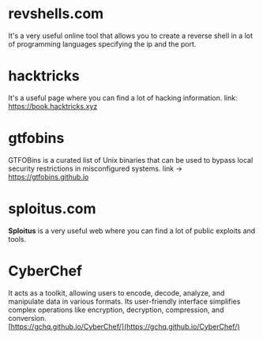 # revshells.com
It's a very useful online tool that allows you to create a reverse shell in a lot of programming languages specifying the ip and the port.

# hacktricks
It's a useful page where you can find a lot of hacking information.
link: https://book.hacktricks.xyz

# gtfobins
GTFOBins is a curated list of Unix binaries that can be used to bypass local security restrictions in misconfigured systems.
link -> https://gtfobins.github.io

# sploitus.com
**Sploitus** is a very useful web where you can find a lot of public exploits and tools.

# CyberChef

It acts as a toolkit, allowing users to encode, decode, analyze, and manipulate data in various formats. Its user-friendly interface simplifies complex operations like encryption, decryption, compression, and conversion.  
[https://gchq.github.io/CyberChef/](https://gchq.github.io/CyberChef/)